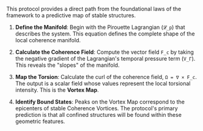 This protocol provides a direct path from the foundational laws of the framework to a predictive map of stable structures.

1.  **Define the Manifold**: Begin with the Pirouette Lagrangian (`𝓛_p`) that describes the system. This equation defines the complete shape of the local coherence manifold.

2.  **Calculate the Coherence Field**: Compute the vector field `F_c` by taking the negative gradient of the Lagrangian's temporal pressure term (`V_Γ`). This reveals the "slopes" of the manifold.

3.  **Map the Torsion**: Calculate the curl of the coherence field, `Ω = ∇ × F_c`. The output is a scalar field whose values represent the local torsional intensity. This is the **Vortex Map**.

4.  **Identify Bound States**: Peaks on the Vortex Map correspond to the epicenters of stable Coherence Vortices. The protocol's primary prediction is that all confined structures will be found within these geometric features.